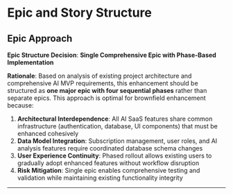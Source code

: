 # Epic and Story Structure

## Epic Approach

**Epic Structure Decision**: **Single Comprehensive Epic with Phase-Based Implementation** 

**Rationale**: Based on analysis of existing project architecture and comprehensive AI MVP requirements, this enhancement should be structured as **one major epic with four sequential phases** rather than separate epics. This approach is optimal for brownfield enhancement because:

1. **Architectural Interdependence**: All AI SaaS features share common infrastructure (authentication, database, UI components) that must be enhanced cohesively
2. **Data Model Integration**: Subscription management, user roles, and AI analysis features require coordinated database schema changes
3. **User Experience Continuity**: Phased rollout allows existing users to gradually adopt enhanced features without workflow disruption
4. **Risk Mitigation**: Single epic enables comprehensive testing and validation while maintaining existing functionality integrity

---
